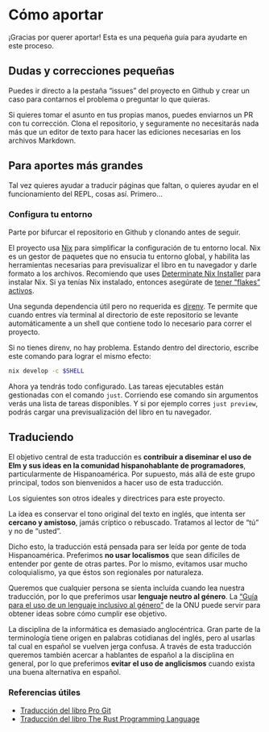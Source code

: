 # Cómo aportar

¡Gracias por querer aportar! Esta es una pequeña guía para ayudarte en este proceso.

## Dudas y correcciones pequeñas

Puedes ir directo a la pestaña “issues” del proyecto en Github y crear un caso para contarnos el problema o preguntar lo que quieras.

Si quieres tomar el asunto en tus propias manos, puedes enviarnos un PR con tu corrección. Clona el repositorio, y seguramente no necesitarás nada más que un editor de texto para hacer las ediciones necesarias en los archivos Markdown.

## Para aportes más grandes

Tal vez quieres ayudar a traducir páginas que faltan, o quieres ayudar en el funcionamiento del REPL, cosas así. Primero…

### Configura tu entorno

Parte por bifurcar el repositorio en Github y clonando antes de seguir.

El proyecto usa [Nix][nix] para simplificar la configuración de tu entorno local. Nix es un gestor de paquetes que no ensucia tu entorno global, y habilita las herramientas necesarias para previsualizar el libro en tu navegador y darle formato a los archivos. Recomiendo que uses [Determinate Nix Installer][nix-installer] para instalar Nix. Si ya tenías Nix instalado, entonces asegúrate de [tener “flakes” activos][flakes].

Una segunda dependencia útil pero no requerida es [direnv][direnv]. Te permite que cuando entres vía terminal al directorio de este repositorio se levante automáticamente a un shell que contiene todo lo necesario para correr el proyecto.

Si no tienes direnv, no hay problema. Estando dentro del directorio, escribe este comando para lograr el mismo efecto:

```sh
nix develop -c $SHELL
```

Ahora ya tendrás todo configurado. Las tareas ejecutables están gestionadas con el comando `just`. Corriendo ese comando sin argumentos verás una lista de tareas disponibles. Y si por ejemplo corres `just preview`, podrás cargar una previsualización del libro en tu navegador.

[nix]: https://nixos.org/
[nix-installer]: https://github.com/DeterminateSystems/nix-installer
[flakes]: https://nixos.wiki/wiki/Flakes
[direnv]: https://direnv.net/

## Traduciendo

El objetivo central de esta traducción es **contribuir a diseminar el uso de Elm y sus ideas en la comunidad hispanohablante de programadores**, particularmente de Hispanoamérica. Por supuesto, más allá de este grupo principal, todos son bienvenidos a hacer uso de esta traducción.

Los siguientes son otros ideales y directrices para este proyecto.

La idea es conservar el tono original del texto en inglés, que intenta ser **cercano y amistoso**, jamás críptico o rebuscado. Tratamos al lector de “tú” y no de “usted”.

Dicho esto, la traducción está pensada para ser leída por gente de toda Hispanoamérica. Preferimos **no usar localismos** que sean difíciles de entender por gente de otras partes. Por lo mismo, evitamos usar mucho coloquialismo, ya que éstos son regionales por naturaleza.

Queremos que cualquier persona se sienta incluída cuando lea nuestra traducción, por lo que preferimos usar **lenguaje neutro al género**. La [“Guía para el uso de un lenguaje inclusivo al género”][onu-genero] de la ONU puede servir para obtener ideas sobre cómo cumplir ese objetivo.

La disciplina de la informática es demasiado anglocéntrica. Gran parte de la terminología tiene origen en palabras cotidianas del inglés, pero al usarlas tal cual en español se vuelven jerga confusa. A través de esta traducción queremos también acercar a hablantes de español a la disciplina en general, por lo que preferimos **evitar el uso de anglicismos** cuando exista una buena alternativa en español.

[onu-genero]: https://authoring.prod.unwomen.org/sites/default/files/Headquarters/Attachments/Sections/Library/Gender-inclusive%20language/Guidelines-on-gender-inclusive-language-es.pdf

### Referencias útiles

- [Traducción del libro Pro Git](https://github.com/progit/progit2-es)
- [Traducción del libro The Rust Programming Language](https://github.com/RustLangES/rust-book-es)
